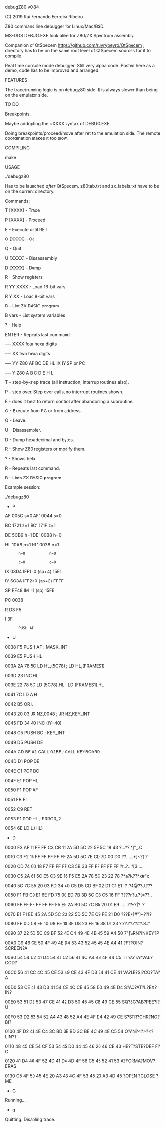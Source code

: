 
debugZ80 v0.84

(C) 2019 Rui Fernando Ferreira Ribeiro

Z80 command line debugger for Linux/Mac/BSD.

MS-DOS DEBUG.EXE look alike for Z80/ZX Spectrum assembly.

Companion of QtSpecem https://github.com/ruyrybeyro/QtSpecem ; directory has to be on the same root level of QtSpecem sources for it to compile.

Real time console mode debugger. Still very alpha code. Posted here as a demo, code has to be improved and arranged.


FEATURES

The trace/running logic is on debugz80 side. It is always slower than being on the emulator side.

TO DO

Breakpoints.

Maybe addopting the =XXXX syntax of DEBUG.EXE.

Doing breakpoints/proceed/move after ret to the emulation side. The remote coordination makes it too slow.

COMPILING

make

USAGE

./debugz80

Has to be launched *after* QtSpecem. z80tab.txt	and zx_labels.txt have to be on the current directory.

Commands:
   
 T [XXXX]  - Trace

 P [XXXX]  - Proceed

 E         - Execute until RET

 G [XXXX]  - Go

 Q         - Quit

 U [XXXX]  - Dissassembly

 D [XXXX]  - Dump

 R         - Show registers

 R YY XXXX - Load 16-bit vars

 R Y XX    - Load 8-bit vars

 B         - List ZX BASIC program

 B vars    - List system variables

 ?         - Help

 ENTER     - Repeats last command

 --- XXXX four hexa digits

 --- XX   two  hexa digits

 --- YY   Z80 AF BC DE HL IX IY SP or PC

 --- Y    Z80 A B C D E H L


T - step-by-step trace (all instruction, interrup routines also).

P - step over. Step over calls, no interrupt routines shown.

E - does it best to return control after abandoning a subroutine.

G - Execute from PC or from address.

Q - Leave.

U - Disassembler.

D - Dump hexadecimal and bytes.

R - Show Z80 registers or modify them.

? - Shows help.

R - Repeats last command.

B - Lists ZX BASIC program.

Example session:

./debugz80 

- P
                            
 AF 005C  s=0  AF' 0044 s=0 

 BC 1721  z=1  BC' 171F z=1 

 DE 5CB9  h=1  DE' 00B8 h=0 

 HL 10A8  p=1  HL' 0038 p=1 

          n=0           n=0 

          c=0           c=0 
                            
 IX 03D4 IFF1=0 (sp+4) 15E1 

 IY 5C3A IFF2=0 (sp+2) FFFF 

 SP FF48 IM  =1 (sp)   15FE 

 PC 0038                    

 R  D3    F5                

 I  3F                      

          PUSH AF           
                            
- U

0038 F5             PUSH	AF ; MASK_INT   

0039 E5             PUSH	HL

003A 2A 78 5C       LD	HL,(5C78) ; LD	HL,(FRAMES1)

003D 23             INC	HL

003E 22 78 5C       LD	(5C78),HL ; LD	(FRAMES1),HL

0041 7C             LD	A,H

0042 B5             OR	L

0043 20 03          JR	NZ,0048 ; JR	NZ,KEY_INT

0045 FD 34 40       INC	(IY+40)

0048 C5             PUSH	BC ; KEY_INT   

0049 D5             PUSH	DE

004A CD BF 02       CALL	02BF ; CALL	KEYBOARD

004D D1             POP	DE

004E C1             POP	BC

004F E1             POP	HL

0050 F1             POP	AF

0051 FB             EI

0052 C9             RET

0053 E1             POP	HL ; ERROR_2   

0054 6E             LD	L,(HL)

- D

 0000 F3 AF 11 FF FF C3 CB 11 2A 5D 5C 22 5F 5C 18 43 ?...??.*]\"_\.C 

 0010 C3 F2 15 FF FF FF FF FF 2A 5D 5C 7E CD 7D 00 D0 ??......*]\~?}.? 

 0020 CD 74 00 18 F7 FF FF FF C3 5B 33 FF FF FF FF FF ?t..?...?[3..... 

 0030 C5 2A 61 5C E5 C3 9E 16 F5 E5 2A 78 5C 23 22 78 ?*a\?Þ.??*x\#"x 

 0040 5C 7C B5 20 03 FD 34 40 C5 D5 CD BF 02 D1 C1 E1 \|? .?4@??Ϳ.??? 

 0050 F1 FB C9 E1 6E FD 75 00 ED 7B 3D 5C C3 C5 16 FF ????n?u.?{=\??.. 

 0060 FF FF FF FF FF FF F5 E5 2A B0 5C 7C B5 20 01 E9 ......??*?\|? .? 

 0070 E1 F1 ED 45 2A 5D 5C 23 22 5D 5C 7E C9 FE 21 D0 ???E*]\#"]\~??!? 

 0080 FE 0D C8 FE 10 D8 FE 18 3F D8 23 FE 16 38 01 23 ?.??.??.??#?.8.# 

 0090 37 22 5D 5C C9 BF 52 4E C4 49 4E 4B 45 59 A4 50 7"]\ɿRN?INKEY?P 

 00A0 C9 46 CE 50 4F 49 4E D4 53 43 52 45 45 4E A4 41 ?F?POIN?SCREEN?A 

 00B0 54 54 D2 41 D4 54 41 C2 56 41 4C A4 43 4F 44 C5 TT?A?TA?VAL?COD? 

 00C0 56 41 CC 4C 45 CE 53 49 CE 43 4F D3 54 41 CE 41 VA?LE?SI?CO?TA?A 

 00D0 53 CE 41 43 D3 41 54 CE 4C CE 45 58 D0 49 4E D4 S?AC?AT?L?EX?IN? 

 00E0 53 51 D2 53 47 CE 41 42 D3 50 45 45 CB 49 CE 55 SQ?SG?AB?PEE?I?U 

 00F0 53 D2 53 54 52 A4 43 48 52 A4 4E 4F D4 42 49 CE S?STR?CHR?NO?BI? 

 0100 4F D2 41 4E C4 3C BD 3E BD 3C BE 4C 49 4E C5 54 O?AN?<?>?<?LIN?T 

 0110 48 45 CE 54 CF 53 54 45 D0 44 45 46 20 46 CE 43 HE?T?STE?DEF F?C 

 0120 41 D4 46 4F 52 4D 41 D4 4D 4F 56 C5 45 52 41 53 A?FORMA?MOV?ERAS 

 0130 C5 4F 50 45 4E 20 A3 43 4C 4F 53 45 20 A3 4D 45 ?OPEN ?CLOSE ?ME 

- G

Running...

- q

Quitting. Disabling trace.

